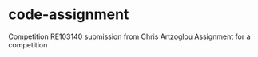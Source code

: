 # code-assignment
Competition RE103140 submission from Chris Artzoglou
Assignment for a competition
